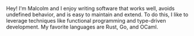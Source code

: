 Hey! I'm Malcolm and I enjoy writing software that works well, avoids undefined behavior, and is easy to maintain and extend.
To do this, I like to leverage techniques like functional programming and type-driven development.
My favorite languages are Rust, Go, and OCaml.
